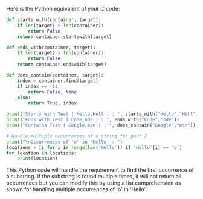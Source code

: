 Here is the Python equivalent of your C code:

```python
def starts_with(container, target):
    if len(target) > len(container):
        return False
    return container.startswith(target)

def ends_with(container, target):
    if len(target) > len(container):
        return False
    return container.endswith(target)

def does_contain(container, target):
    index = container.find(target)
    if index == -1:
        return False, None
    else:
        return True, index

print("Starts with Test ( Hello,Hell ) : ", starts_with("Hello","Hell"))
print("Ends with Test ( Code,ode ) : ", ends_with("Code","ode"))
print("Contains Test ( Google,msn ) : ", does_contain("Google","msn"))

# Handle multiple occurrences of a string for part 2
print("\nOccurrences of 'o' in 'Hello' : ")
locations = [i for i in range(len('Hello')) if 'Hello'[i] == 'o']
for location in locations:
    print(location)

```

This Python code will handle the requirement to find the first occurrence of a substring. If the substring is found multiple times, it will not return all occurrences but you can modify this by using a list comprehension as shown for handling multiple occurrences of 'o' in 'Hello'.

